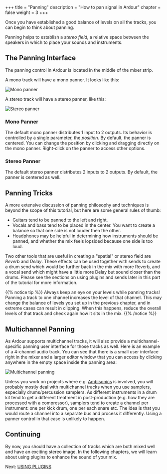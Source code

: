 +++
title = "Panning"
description = "How to pan signal in Ardour"
chapter = false
weight = 3
+++

Once you have established a good balance of levels on all the tracks, you can
begin to think about panning.

Panning helps to establish a _stereo field_, a relative space between the
speakers in which to place your sounds and instruments.

## The Panning Interface

The panning control in Ardour is located in the middle of the mixer strip.

A mono track will have a mono panner. It looks like this:

![Mono panner](en/ardour7-mono-panner.png?width=10vw)

A stereo track will have a stereo panner, like this:

![Stereo panner](en/ardour7-stereo-panner.png?width=10vw)

### Mono Panner

The default mono panner distributes 1 input to 2 outputs. Its behavior is
controlled by a single parameter, the *position*. By default, the panner is
centered. You can change the position by clicking and dragging directly on the
mono panner. Right-click on the panner to access other options.

### Stereo Panner

The default stereo panner distributes 2 inputs to 2 outputs. By default, the
panner is centered as well.

## Panning Tricks

A more extensive discussion of panning philosophy and techniques is beyond the
scope of this tutorial, but here are some general rules of thumb:

* Guitars tend to be panned to the left and right.
* Vocals and bass tend to be placed in the center. You want to create
a balance so that one side is not louder then the other.
* Headphones may be helpful in determining how instruments should be panned, and
whether the mix feels lopsided because one side is too loud.

Two other tools that are useful in creating a "spatial" or stereo field are
_Reverb_ and _Delay_. These effects can be used together with sends to
create a drum send which would be further back in the mix with more Reverb, and
a vocal send which might have a little more Delay but sound closer than the
drums. Please see the sections on using plugins and sends later in this part of
the tutorial for more information.

{{% notice tip %}}
Always keep an eye on your levels while panning tracks! Panning a track to one
channel increases the level of that channel. This may change the balance of
levels you set up in the previous chapter, and in extreme cases can result in
clipping. When this happens, reduce the overall levels of that track and check
again how it sits in the mix.
{{% /notice %}}

## Multichannel Panning

As Ardour supports multichannel tracks, it will also provide a
multichannel-specific panning user interface for those tracks as well. Here is
an example of a 4-channel audio track. You can see that there is a small user
interface right in the mixer and a larger editor window that you can access by
clicking anywhere in the empty space inside the panning area:

![Multichannel panning](en/ardour7-multichannel-panning.png?width=30vw)

Unless you work on projects where e.g.
[Ambisonics](https://en.wikipedia.org/wiki/Ambisonics) is involved, you will
probably mostly deal with multichannel tracks when you use samplers,
especially drums/percussion samplers. As different instruments in a drum kit
tend to get a different treatment in post-production (e.g. how they are
processed with a compressor), samplers tend to create a channel per
instrument: one per kick drum, one per each snare etc. The idea is that you
would route a channel into a separate bus and process it differently. Using a
panner control in that case is unlikely to happen.

## Continuing

By now, you should have a collection of tracks which are both mixed well and
have an exciting stereo image. In the following chapters, we will learn about
using plugins to enhance the sound of your mix.

Next: [USING PLUGINS](../using-plugins)
